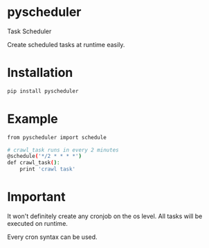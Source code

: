 # pyscheduler
Task Scheduler

Create scheduled tasks at runtime easily.

# Installation

```bash
pip install pyscheduler
```

# Example

```bash
from pyscheduler import schedule

# crawl_task runs in every 2 minutes
@schedule('*/2 * * * *')
def crawl_task():
    print 'crawl task'

```

# Important

It won't definitely create any cronjob on the os level. All tasks will be executed on runtime.

Every cron syntax can be used.